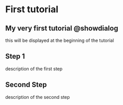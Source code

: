 # First tutorial

## My very first tutorial @showdialog

this will be displayed at the beginning of the tutorial


## Step 1

description of the first step

## Second Step

description of the second step